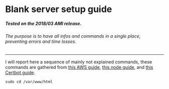 # Blank server setup guide
##### Tested on the 2018/03 AMI release.
###### The purpose is to have all infos and commands in a single place, preventing errors and time losses.
---
I will report here a sequence of mainly not explained commands, these commands are gathered from [this AWS guide](https://docs.aws.amazon.com/AWSEC2/latest/UserGuide/install-LAMP.html), [this node guide](https://www.e2enetworks.com/help/knowledge-base/how-to-install-node-js-and-npm-on-centos/), and [this Certbot guide](https://certbot.eff.org/lets-encrypt/centos6-apache).
```
sudo cd /var/www/html
```
